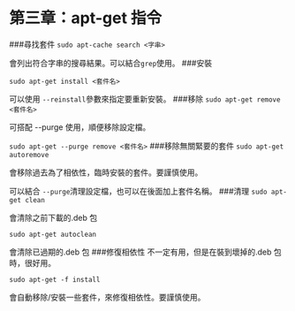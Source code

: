 # 第三章：apt-get 指令
###尋找套件
`sudo apt-cache search <字串>`

會列出符合字串的搜尋結果。可以結合`grep`使用。
###安裝

`sudo apt-get install <套件名>`

可以使用 `--reinstall`參數來指定要重新安裝。
###移除
`sudo apt-get remove <套件名>`

可搭配 --purge 使用，順便移除設定檔。

`sudo apt-get --purge remove <套件名>`
###移除無關緊要的套件
`sudo apt-get autoremove`

會移除過去為了相依性，臨時安裝的套件。要謹慎使用。

可以結合 `--purge`清理設定檔，也可以在後面加上套件名稱。
###清理
`sudo apt-get clean`

會清除之前下載的.deb 包

`sudo apt-get autoclean`

會清除已過期的.deb 包
###修復相依性
不一定有用，但是在裝到壞掉的.deb 包時，很好用。

`sudo apt-get -f install`

會自動移除/安裝一些套件，來修復相依性。要謹慎使用。

